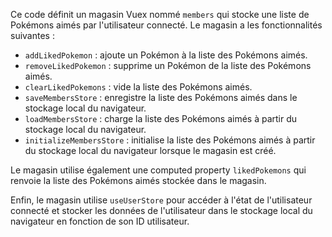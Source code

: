Ce code définit un magasin Vuex nommé `members` qui stocke une liste de Pokémons aimés par l'utilisateur connecté. Le magasin a les fonctionnalités suivantes :

* `addLikedPokemon` : ajoute un Pokémon à la liste des Pokémons aimés.
* `removeLikedPokemon` : supprime un Pokémon de la liste des Pokémons aimés.
* `clearLikedPokemons` : vide la liste des Pokémons aimés.
* `saveMembersStore` : enregistre la liste des Pokémons aimés dans le stockage local du navigateur.
* `loadMembersStore` : charge la liste des Pokémons aimés à partir du stockage local du navigateur.
* `initializeMembersStore` : initialise la liste des Pokémons aimés à partir du stockage local du navigateur lorsque le magasin est créé.

Le magasin utilise également une computed property `likedPokemons` qui renvoie la liste des Pokémons aimés stockée dans le magasin.

Enfin, le magasin utilise `useUserStore` pour accéder à l'état de l'utilisateur connecté et stocker les données de l'utilisateur dans le stockage local du navigateur en fonction de son ID utilisateur.